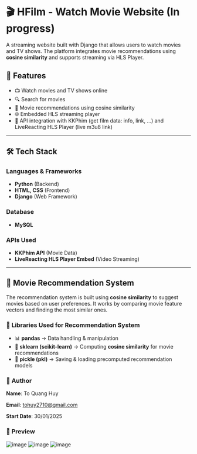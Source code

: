 # 🎬 HFilm - Watch Movie Website  (In progress)

A streaming website built with Django that allows users to watch movies and TV shows. The platform integrates movie recommendations using **cosine similarity** and supports streaming via HLS Player.

## 🚀 Features  
- 📺 Watch movies and TV shows online  
- 🔍 Search for movies
- 🎯 Movie recommendations using cosine similarity  
- 🌐 Embedded HLS streaming player  
- 📡 API integration with KKPhim (get film data: info, link, ...) and LiveReacting HLS Player (live m3u8 link)
---

## 🛠️ Tech Stack  

### **Languages & Frameworks**  
- **Python** (Backend)  
- **HTML, CSS** (Frontend)  
- **Django** (Web Framework)  

### **Database**  
- **MySQL**  

### **APIs Used**  
- **KKPhim API** (Movie Data)  
- **LiveReacting HLS Player Embed** (Video Streaming)  

---

## 🎯 Movie Recommendation System  

The recommendation system is built using **cosine similarity** to suggest movies based on user preferences. It works by comparing movie feature vectors and finding the most similar ones.

### 🔹 **Libraries Used for Recommendation System**
- 📊 **pandas** → Data handling & manipulation  
- 🔢 **sklearn (scikit-learn)** → Computing **cosine similarity** for movie recommendations
- 📂 **pickle (pkl)** → Saving & loading precomputed recommendation models

### 👤 **Author**
**Name**: To Quang Huy

**Email**: tohuy2710@gmail.com

**Start Date**: 30/01/2025

### 🚀 **Preview**
![image](https://github.com/user-attachments/assets/a3519dee-6c32-4cd3-abd3-23f7a9f72e99)
![image](https://github.com/user-attachments/assets/30e67980-12f3-4e52-bd9a-61c8cf229c21)
![image](https://github.com/user-attachments/assets/1f179e37-342b-4bf4-93af-df50285efad1)





